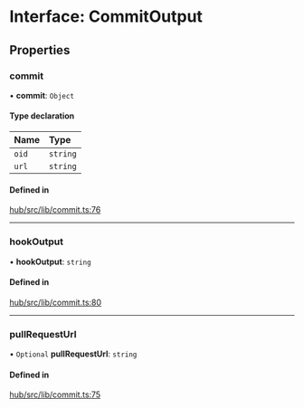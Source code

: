 # Interface: CommitOutput

## Properties

### commit

• **commit**: `Object`

#### Type declaration

| Name | Type |
| :------ | :------ |
| `oid` | `string` |
| `url` | `string` |

#### Defined in

[hub/src/lib/commit.ts:76](https://github.com/huggingface/huggingface.js/blob/main/packages/hub/src/lib/commit.ts#L76)

___

### hookOutput

• **hookOutput**: `string`

#### Defined in

[hub/src/lib/commit.ts:80](https://github.com/huggingface/huggingface.js/blob/main/packages/hub/src/lib/commit.ts#L80)

___

### pullRequestUrl

• `Optional` **pullRequestUrl**: `string`

#### Defined in

[hub/src/lib/commit.ts:75](https://github.com/huggingface/huggingface.js/blob/main/packages/hub/src/lib/commit.ts#L75)
